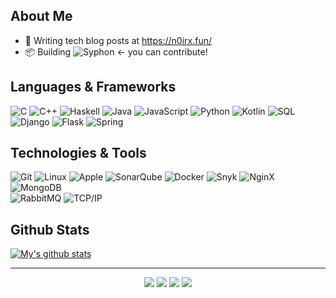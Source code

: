 
## About Me
- 📝    Writing tech blog posts at https://n0irx.fun/ 
- 📦    Building ![Syphon](htpps://github.com/n0irx/syphon) <- you can contribute!

## Languages & Frameworks

![C](https://img.shields.io/badge/-C-000?&logo=C)
![C++](https://img.shields.io/badge/-C++-000?&logo=c%2b%2b&logoColor=00599C)
![Haskell](https://img.shields.io/badge/-Haskell-000?&logo=Haskell)
![Java](https://img.shields.io/badge/-Java-000?&logo=Java&logoColor=007396)
![JavaScript](https://img.shields.io/badge/-JavaScript-000?&logo=JavaScript)
![Python](https://img.shields.io/badge/-Python-000?&logo=python)
![Kotlin](https://img.shields.io/badge/-Kotlin-000?&logo=Kotlin)
![SQL](https://img.shields.io/badge/-SQL-000?&logo=MySQL)
![Django](https://img.shields.io/badge/-Django-000?&logo=Django)
![Flask](https://img.shields.io/badge/-Flask-000?&logo=Flask)
![Spring](https://img.shields.io/badge/-Spring-000?&logo=Spring)


## Technologies & Tools

![Git](https://img.shields.io/badge/-Git-000?&logo=git)
![Linux](https://img.shields.io/badge/-Linux-000?&logo=linux)
![Apple](https://img.shields.io/badge/-Apple-000?&logo=Apple)
![SonarQube](https://img.shields.io/badge/-SonarQube-000?&logo=SonarQube)
![Docker](https://img.shields.io/badge/-Docker-000?&logo=Docker)
![Snyk](https://img.shields.io/badge/-Snyk-000?&logo=Snyk)
![NginX](https://img.shields.io/badge/-NginX-000?&logo=NginX)
![MongoDB](https://img.shields.io/badge/-MongoDB-000?&logo=MongoDB)\
![RabbitMQ](https://img.shields.io/badge/-RabbitMQ-000?&logo=RabbitMQ)
![TCP/IP](https://img.shields.io/badge/-TCP/IP-000?&logo=Cisco)
<!-- wi*quL3fcV -->

## Github Stats
  [![My's github stats](https://github-readme-stats.vercel.app/api?username=n0irx&count_private=true&show_icons=true&theme=dracula)](https://github.com/n0irx/github-readme-stats)


<hr>
<p align="center">
  <p align="center">
    <a href="https://twitter.com/natyourbae" alt="Twitter"><img src="https://raw.githubusercontent.com/nitchell/nitchell/master/readme/twitter-fill.svg"></a>
    <a href="https://www.linkedin.com/in/nataprawiraf/" alt="Linkedin"><img src="https://raw.githubusercontent.com/nitchell/nitchell/master/readme/linkedin-fill.svg"></a>
    <a href="mailto:prawira8991@gmail.com" alt="Contact me"><img src="https://raw.githubusercontent.com/nitchell/nitchell/master/readme/mail-fill.svg"></a>
    <a href="https://bluemberg.netlify.app" alt="My site"><img src="https://raw.githubusercontent.com/nitchell/nitchell/master/readme/external-link-line.svg"></a>
  </p>
</p>
